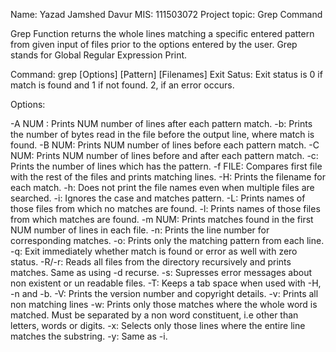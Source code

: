 Name: Yazad Jamshed Davur
MIS: 111503072
Project topic: Grep Command

Grep Function returns the whole lines matching a specific entered pattern from given input of files prior to the options entered by the user.
Grep stands for Global Regular Expression Print.

Command:
	grep [Options] [Pattern] [Filenames]
Exit Satus:
	Exit status is 0 if match is found and 1 if not found. 2, if an error occurs.

Options:

-A NUM :
	Prints NUM number of lines after each pattern match.
-b:
	Prints the number of bytes read in the file before the output line, where match is found.
-B NUM:
	Prints NUM number of lines before each pattern match.
-C NUM:
	Prints NUM number of lines before and after each pattern match.
-c:
	Prints the number of lines which has the pattern.
-f FILE:
	Compares first file with the rest of the files and prints matching lines.
-H:
	Prints the filename for each match.
-h:
	Does not print the file names even when multiple files are searched.
-i:
	Ignores the case and matches pattern.
-L:
	Prints names of those files from which no matches are found.
-l:
	Prints names of those files from which matches are found.
-m NUM: 
	Prints matches found in the first NUM number of lines in each file.
-n:
	Prints the line number for corresponding matches.
-o:
	Prints only the matching pattern from each line.
-q:
	Exit immediately whether match is found or error as well with zero status.
-R/-r:
	Reads all files from the directory recursively and prints matches. Same as using -d recurse.
-s:
	Supresses error messages about non existent or un readable files.
-T:
	Keeps a tab space when used with -H, -n and -b.
-V:
	Prints the version number and copyright details.
-v:
	Prints all non matching lines
-w:
	Prints only those matches where the whole word is matched. Must be separated by a non word constituent, i.e other than letters, words or digits.
-x:
	Selects only those lines where the entire line matches the substring.
-y:
	Same as -i.
